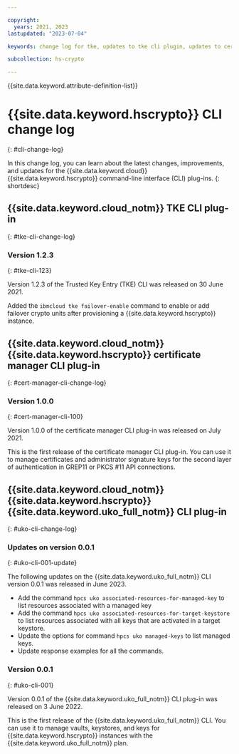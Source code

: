 ```yaml
---

copyright:
  years: 2021, 2023
lastupdated: "2023-07-04"

keywords: change log for tke, updates to tke cli plugin, updates to cert manager cli plugin

subcollection: hs-crypto

---
```


{{site.data.keyword.attribute-definition-list}}



# {{site.data.keyword.hscrypto}} CLI change log
{: #cli-change-log}

In this change log, you can learn about the latest changes, improvements, and updates for the {{site.data.keyword.cloud}} {{site.data.keyword.hscrypto}} command-line interface (CLI) plug-ins.
{: shortdesc}

## {{site.data.keyword.cloud_notm}} TKE CLI plug-in
{: #tke-cli-change-log}

### Version 1.2.3
{: #tke-cli-123}

Version 1.2.3 of the Trusted Key Entry (TKE) CLI was released on 30 June 2021.

Added the `ibmcloud tke failover-enable` command to enable or add failover crypto units after provisioning a {{site.data.keyword.hscrypto}} instance.

## {{site.data.keyword.cloud_notm}} {{site.data.keyword.hscrypto}} certificate manager CLI plug-in
{: #cert-manager-cli-change-log}

### Version 1.0.0
{: #cert-manager-cli-100}

Version 1.0.0 of the certificate manager CLI plug-in was released on July 2021.

This is the first release of the certificate manager CLI plug-in. You can use it to manage certificates and administrator signature keys for the second layer of authentication in GREP11 or PKCS #11 API connections.

## {{site.data.keyword.cloud_notm}} {{site.data.keyword.hscrypto}} {{site.data.keyword.uko_full_notm}} CLI plug-in
{: #uko-cli-change-log}

### Updates on version 0.0.1
{: #uko-cli-001-update}

The following updates on the {{site.data.keyword.uko_full_notm}} CLI version 0.0.1 was released in June 2023.

- Add the command `hpcs uko associated-resources-for-managed-key` to list resources associated with a managed key
- Add the command `hpcs uko associated-resources-for-target-keystore` to list resources associated with all keys that are activated in a target keystore.
- Update the options for command `hpcs uko managed-keys` to list managed keys.
- Update response examples for all the commands.

### Version 0.0.1
{: #uko-cli-001}

Version 0.0.1 of the {{site.data.keyword.uko_full_notm}} CLI plug-in was released on 3 June 2022.

This is the first release of the {{site.data.keyword.uko_full_notm}} CLI. You can use it to manage vaults, keystores, and keys for {{site.data.keyword.hscrypto}} instances with the {{site.data.keyword.uko_full_notm}} plan.

